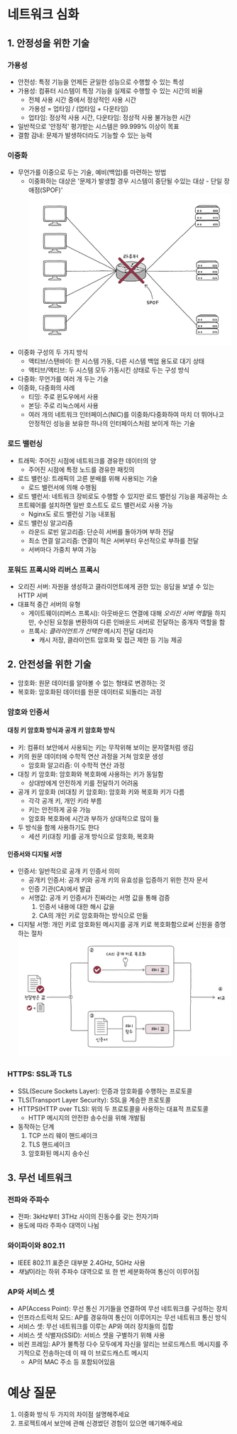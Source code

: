 # 네트워크 심화
## 1. 안정성을 위한 기술
### 가용성
- 안전성: 특정 기능을 언제든 균일한 성능으로 수행할 수 있는 특성
- 가용성: 컴퓨터 시스템이 특정 기능을 실제로 수행할 수 있는 시간의 비율
	- 전체 사용 시간 중에서 정상적인 사용 시간
	- 가용성 = 업타임 / (업타임 + 다운타임)
	- 업타임: 정상적 사용 시간, 다운타임: 정상적 사용 불가능한 시간
- 일반적으로 '안정적' 평가받는 시스템은 99.999% 이상이 목표
- 결함 감내: 문제가 발생하더라도 기능할 수 있는 능력
### 이중화
- 무언가를 이중으로 두는 기술, 예비(백업)를 마련하는 방법
	- 이중화하는 대상은 '문제가 발생할 경우 시스템이 중단될 수있는 대상 - 단일 장애점(SPOF)'
![](../../img/250131_1.png)
- 이중화 구성의 두 가지 방식
	- 액티브/스탠바이: 한 시스템 가동, 다른 시스템 백업 용도로 대기 상태
	- 액티브/액티브: 두 시스템 모두 가동시킨 상태로 두는 구성 방식
- 다중화: 무언가를 여러 개 두는 기술
- 이중화, 다중화의 사례
	- 티밍: 주로 윈도우에서 사용
	- 본딩: 주로 리눅스에서 사용
	- 여러 개의 네트워크 인터페이스(NIC)를 이중화/다중화하여 마치 더 뛰어나고 안정적인 성능을 보유한 하나의 인터페이스처럼 보이게 하는 기술
### 로드 밸런싱
- 트래픽: 주어진 시점에 네트워크를 경유한 데이터의 양
	- 주어진 시점에 특정 노드를 경유한 패킷의 
- 로드 밸런싱: 트래픽의 고른 분배를 위해 사용되는 기술
	- 로드 밸런서에 의해 수행됨
- 로드 밸런서: 네트워크 장비로도 수행할 수 있지만 로드 밸런싱 기능을 제공하는 소프트웨어를 설치하면 일반 호스트도 로드 밸런서로 사용 가능
	- Nginx도 로드 밸런싱 기능 내포됨
- 로드 밸런싱 알고리즘
	- 라운드 로빈 알고리즘: 단순히 서버를 돌아가며 부하 전달
	- 최소 연결 알고리즘: 연결이 적은 서버부터 우선적으로 부하를 전달
	- 서버마다 가중치 부여 가능
### 포워드 프록시와 리버스 프록시
- 오리진 서버: 자원을 생성하고 클라이언트에게 권한 있는 응답을 보낼 수 있는 HTTP 서버
- 대표적 중간 서버의 유형
	- 게이트웨이(리버스 프록시): 아웃바운드 연결에 대해 *오리진 서버 역할*을 하지만, 수신된 요청을 변환하여 다른 인바운드 서버로 전달하는 중개자 역할을 함
	- 프록시: *클라이언트가 선택한* 메시지 전달 대리자
		- 캐시 저장, 클라이언트 암호화 및 접근 제한 등 기능 제공
## 2. 안전성을 위한 기술
- 암호화: 원문 데이터를 알아볼 수 없는 형태로 변경하는 것
- 복호화: 암호화된 데이터를 원문 데이터로 되돌리는 과정
### 암호와 인증서
#### 대칭 키 암호화 방식과 공개 키 암호화 방식
- 키: 컴퓨터 보안에서 사용되는 키는 무작위해 보이는 문자열처럼 생김
- 키의 원문 데이터에 수학적 연산 과정을 거쳐 암호문 생성
	- 암호화 알고리즘: 이 수학적 연산 과정
- 대칭 키 암호화: 암호화와 복호화에 사용하는 키가 동일함
	- 상대방에게 안전하게 키를 전달하기 어려움
- 공개 키 암호화 (비대칭 키 암호화): 암호화 키와 복호화 키가 다름
	- 각각 공개 키, 개인 키라 부름
	- 키는 안전하게 공유 가능
	- 암호화 복호화에 시간과 부하가 상대적으로 많이 듦
- 두 방식을 함께 사용하기도 한다
	- 세션 키(대칭 키)를 공개 방식으로 암호화, 복호화
#### 인증서와 디지털 서명
- 인증서: 일반적으로 공개 키 인증서 의미
	- 공개키 인증서: 공개 키와 공개 키의 유효성을 입증하기 위한 전자 문서
	- 인증 기관(CA)에서 발급
	- 서명값: 공개 키 인증서가 진짜라는 서명 값을 통해 검증
		1. 인증서 내용에 대한 해시 값을
		2. CA의 개인 키로 암호화하는 방식으로 만듦
- 디지털 서명: 개인 키로 암호화된 메시지를 공개 키로 복호화함으로써 신원을 증명하는 절차
![](../../img/250131_2.png)
### HTTPS: SSL과 TLS
- SSL(Secure Sockets Layer): 인증과 암호화를 수행하는 프로토콜
- TLS(Transport Layer Security): SSL을 계승한 프로토콜
- HTTPS(HTTP over TLS): 위의 두 프로토콜을 사용하는 대표적 프로토콜
	- HTTP 메시지의 안전한 송수신을 위해 개발됨
- 동작하는 단계
	1. TCP 쓰리 웨이 핸드셰이크
	2. TLS 핸드셰이크
	3. 암호화된 메시지 송수신
## 3. 무선 네트워크
### 전파와 주파수
- 전파: 3kHz부터 3THz 사이의 진동수를 갖는 전자기파
- 용도에 따라 주파수 대역이 나뉨
### 와이파이와 802.11
- IEEE 802.11 표준은 대부분 2.4GHz, 5GHz 사용
- *채널*이라는 하위 주파수 대역으로 또 한 번 세분화하여 통신이 이루어짐
### AP와 서비스 셋
- AP(Access Point): 무선 통신 기기들을 연결하여 무선 네트워크를 구성하는 장치
- 인프라스트럭처 모드: AP를 경유하여 통신이 이루어지는 무선 네트워크 통신 방식
- 서비스 셋: 무선 네트워크를 이루는 AP와 여러 장치들의 집합
- 서비스 셋 식별자(SSID): 서비스 셋을 구별하기 위해 사용
- 비컨 프레임: AP가 불특정 다수 모두에게 자신을 알리는 브로드캐스트 메시지를 주기적으로 전송하는데 이 때 이 브로드캐스트 메시지
	- AP의 MAC 주소 등 포함되어있음
# 예상 질문
1. 이중화 방식 두 가지의 차이점 설명해주세요
2. 프로젝트에서 보안에 관해 신경썼던 경험이 있으면 얘기해주세요